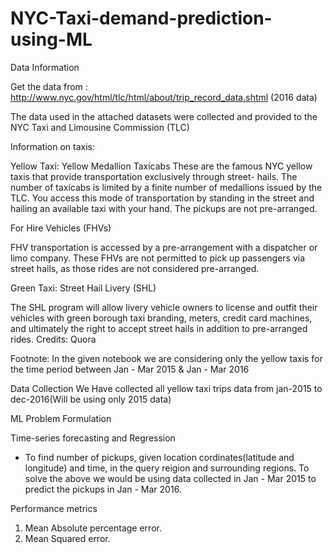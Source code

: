 # NYC-Taxi-demand-prediction-using-ML

Data Information

Get the data from : http://www.nyc.gov/html/tlc/html/about/trip_record_data.shtml (2016 data)

The data used in the attached datasets were collected and provided to the NYC Taxi and
Limousine Commission (TLC)

Information on taxis:

Yellow Taxi: Yellow Medallion Taxicabs
These are the famous NYC yellow taxis that provide transportation exclusively through street-
hails. The number of taxicabs is limited by a finite number of medallions issued by the TLC. You
access this mode of transportation by standing in the street and hailing an available taxi with
your hand. The pickups are not pre-arranged.

For Hire Vehicles (FHVs)

FHV transportation is accessed by a pre-arrangement with a dispatcher or limo company. These
FHVs are not permitted to pick up passengers via street hails, as those rides are not considered
pre-arranged.

Green Taxi: Street Hail Livery (SHL)

The SHL program will allow livery vehicle owners to license and outfit their vehicles with green borough taxi branding, meters, credit card machines, and ultimately the right to accept street
hails in addition to pre-arranged rides.
Credits: Quora

Footnote:
In the given notebook we are considering only the yellow taxis for the time period between Jan - Mar 2015 & Jan - Mar 2016

Data Collection
We Have collected all yellow taxi trips data from jan-2015 to dec-2016(Will be using only 2015 data)

ML Problem Formulation

Time-series forecasting and Regression

- To find number of pickups, given location cordinates(latitude and longitude) and time, in the query reigion and surrounding regions.
To solve the above we would be using data collected in Jan - Mar 2015 to predict the pickups in Jan - Mar 2016.

Performance metrics
1. Mean Absolute percentage error.
2. Mean Squared error.
